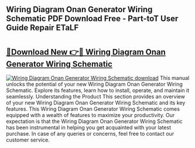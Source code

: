 ## Wiring Diagram Onan Generator Wiring Schematic PDF Download Free - Part-toT User Guide Repair ETaLF

# <h2><a href="http://dfiffdf.blite.top/?on=Wiring+Diagram+Onan+Generator+Wiring+Schematic">🔗Download New 👉🔴 Wiring Diagram Onan Generator Wiring Schematic</a></h2>

[![Wiring Diagram Onan Generator Wiring Schematic download](https://i.imgur.com/lujVjoI.png)](http://dfiffdf.blite.top/?on=Wiring+Diagram+Onan+Generator+Wiring+Schematic)
This manual unlocks the potential of your new Wiring Diagram Onan Generator Wiring Schematic. Explore its features, learn how to install, operate, and maintain it seamlessly. Understanding the Product This section provides an overview of your new Wiring Diagram Onan Generator Wiring Schematic and its key features. This Wiring Diagram Onan Generator Wiring Schematic comes equipped with a wealth of features to maximize your productivity. Our expectation is that the Wiring Diagram Onan Generator Wiring Schematic has been instrumental in helping you get acquainted with your latest purchase. In case of any queries or concerns, feel free to contact our customer service.

